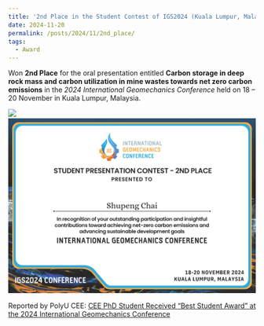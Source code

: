 ```yaml
---
title: '2nd Place in the Student Contest of IGS2024 (Kuala Lumpur, Malaysia)'
date: 2024-11-20
permalink: /posts/2024/11/2nd_place/
tags:
  - Award
---
```


Won **2nd Place** for the oral presentation entitled **Carbon storage in deep rock mass and carbon utilization in mine wastes towards net zero carbon emissions** in the _2024 International Geomechanics Conference_ held on 18 – 20 November in Kuala Lumpur, Malaysia.

<img src='/images/Awards/2024-11-20-Awarding_2nd_place.jpg'>

<img src='/images/Awards/2024-11-20-2nd_place.jpg'>

Reported by PolyU CEE: [CEE PhD Student Received “Best Student Award” at the 2024 International Geomechanics Conference](https://www.polyu.edu.hk/cee/news-and-events/news/2024/20241206_news/)
